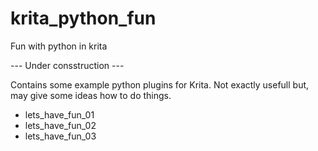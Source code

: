 # krita_python_fun
Fun with python in krita

--- Under consstruction ---

Contains some example python plugins for Krita.
Not exactly usefull but, may give some ideas how to do things.

- lets_have_fun_01
- lets_have_fun_02
- lets_have_fun_03
